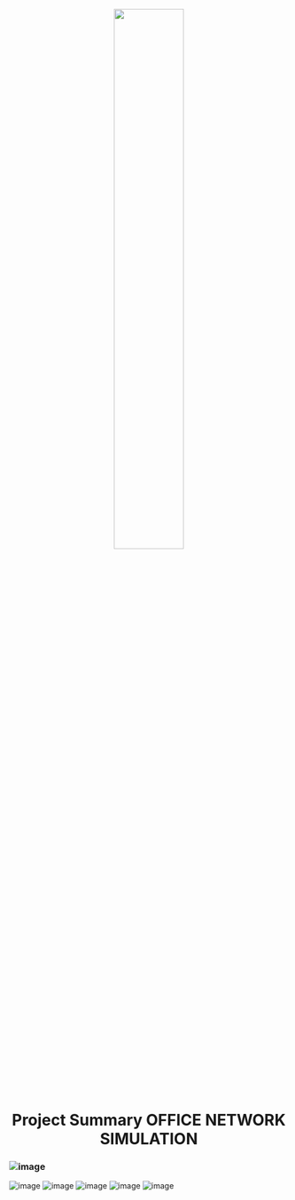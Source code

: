 <p align="center">
        <img src="https://user-images.githubusercontent.com/73386961/197335617-eee907f5-99e4-44e4-ac5a-84cc249da78b.png" width="50%"  >
</p>

<h1 align="center"> Project Summary OFFICE NETWORK SIMULATION</h1>

### ![image](https://user-images.githubusercontent.com/73386961/197335808-ee5b5556-d73c-4459-95ae-a02717f29894.png)

![image](https://user-images.githubusercontent.com/73386961/197335825-07cb6b0f-e5bb-4601-85bd-d809742f82f1.png)
![image](https://user-images.githubusercontent.com/73386961/197335840-9eecf5c7-da42-4c8c-84b0-6273d92f17ed.png)
![image](https://user-images.githubusercontent.com/73386961/197335854-40199d9c-feb5-42c6-97fe-f202443f383b.png)
![image](https://user-images.githubusercontent.com/73386961/197335870-bcea5d89-01b2-446b-8fd6-f06c1a00fb90.png)
![image](https://user-images.githubusercontent.com/73386961/197335882-c4e14f35-ca4d-44a2-996f-1d1cf5779080.png)
	
